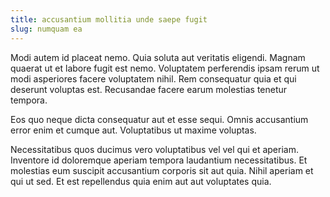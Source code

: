 ```yaml
---
title: accusantium mollitia unde saepe fugit
slug: numquam ea
---
```


Modi autem id placeat nemo. Quia soluta aut veritatis eligendi. Magnam quaerat ut et labore fugit est nemo. Voluptatem perferendis ipsam rerum ut modi asperiores facere voluptatem nihil. Rem consequatur quia et qui deserunt voluptas est. Recusandae facere earum molestias tenetur tempora.

Eos quo neque dicta consequatur aut et esse sequi. Omnis accusantium error enim et cumque aut. Voluptatibus ut maxime voluptas.

Necessitatibus quos ducimus vero voluptatibus vel vel qui et aperiam. Inventore id doloremque aperiam tempora laudantium necessitatibus. Et molestias eum suscipit accusantium corporis sit aut quia. Nihil aperiam et qui ut sed. Et est repellendus quia enim aut aut voluptates quia.
